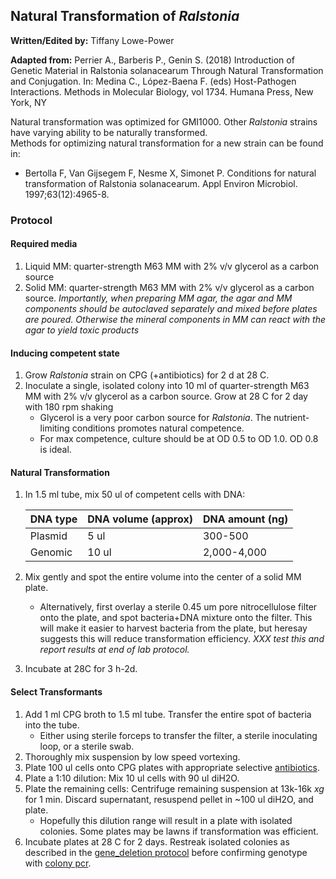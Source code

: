 ## Natural Transformation of *Ralstonia*

**Written/Edited by:** Tiffany Lowe-Power

**Adapted from:** 
Perrier A., Barberis P., Genin S. (2018) Introduction of Genetic Material in Ralstonia solanacearum Through Natural Transformation and Conjugation. In: Medina C., López-Baena F. (eds) Host-Pathogen Interactions. Methods in Molecular Biology, vol 1734. Humana Press, New York, NY

Natural transformation was optimized for GMI1000.
Other *Ralstonia* strains have varying ability to be naturally transformed.  
Methods for optimizing natural transformation for a new strain can be found in: 
* Bertolla F, Van Gijsegem F, Nesme X, Simonet P. Conditions for natural transformation of Ralstonia solanacearum. Appl Environ Microbiol. 1997;63(12):4965-8.

### Protocol

#### Required media

1. Liquid MM: quarter-strength M63 MM with 2% v/v glycerol as a carbon source
2. Solid MM: quarter-strength M63 MM with 2% v/v glycerol as a carbon source. *Importantly, when preparing MM agar, the agar and MM components should be autoclaved separately and mixed before plates are poured. Otherwise the mineral components in MM can react with the agar to yield toxic products*


#### Inducing competent state

1. Grow *Ralstonia* strain on CPG (+antibiotics) for 2 d at 28 C. 
1. Inoculate a single, isolated colony into 10 ml of quarter-strength M63 MM with 2% v/v glycerol as a carbon source. 
Grow at 28 C for 2 day with 180 rpm shaking
    * Glycerol is a very poor carbon source for *Ralstonia*. The nutrient-limiting conditions promotes natural competence. 
    * For max competence, culture should be at OD 0.5 to OD 1.0. OD 0.8 is ideal. 

#### Natural Transformation

1. In 1.5 ml tube, mix 50 ul of competent cells with DNA:

    | DNA type  |  DNA volume (approx)   | DNA amount (ng) |
    |:----------|:--------------|:----------------|
    |Plasmid    | 5 ul          | 300-500         |
    |Genomic    | 10 ul         | 2,000-4,000     |
1. Mix gently and spot the entire volume into the center of a solid MM plate.
    * Alternatively, first overlay a sterile 0.45 um pore nitrocellulose filter onto the plate, and spot bacteria+DNA mixture onto the filter. 
    This will make it easier to harvest bacteria from the plate, but heresay suggests this will reduce transformation efficiency.
    *XXX test this and report results at end of lab protocol.*  
1. Incubate at 28C for 3 h-2d.

#### Select Transformants

1. Add 1 ml CPG broth to 1.5 ml tube. 
Transfer the entire spot of bacteria into the tube.
   * Either using sterile forceps to transfer the filter, a sterile inoculating loop, or a sterile swab. 
1. Thoroughly mix suspension by low speed vortexing. 
1. Plate 100 ul cells onto CPG plates with appropriate selective [antibiotics](antibiotics.md). 
1. Plate a 1:10 dilution:
Mix 10 ul cells with 90 ul diH2O.
1. Plate the remaining cells:
Centrifuge remaining suspension at 13k-16k *xg* for 1 min. 
Discard supernatant, resuspend pellet in ~100 ul diH2O, and plate.
   * Hopefully this dilution range will result in a plate with isolated colonies. Some plates may be lawns if transformation was efficient.
1. Incubate plates at 28 C for 2 days. 
Restreak isolated colonies as described in the [gene_deletion protocol](gene_deletion.md) before confirming genotype with [colony pcr](colony_pcr.md).


